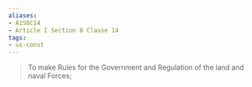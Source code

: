 ```yaml
---
aliases: 
- A1S8C14
- Article I Section 8 Clause 14
tags: 
- us-const
---
```

> To make Rules for the Government and Regulation of the land and naval Forces;

